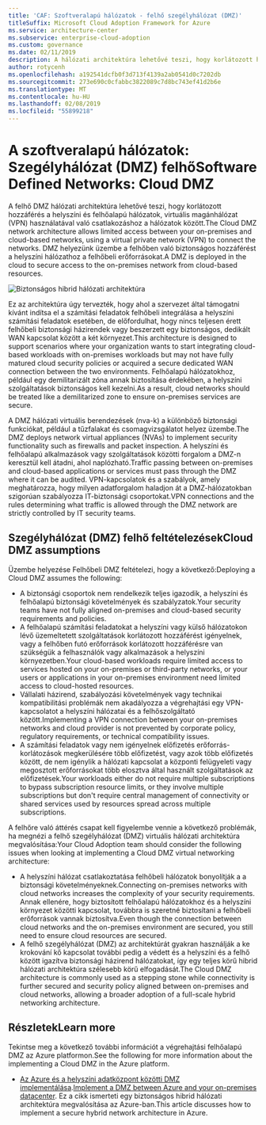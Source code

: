 ```yaml
---
title: 'CAF: Szoftveralapú hálózatok - felhő szegélyhálózat (DMZ)'
titleSuffix: Microsoft Cloud Adoption Framework for Azure
ms.service: architecture-center
ms.subservice: enterprise-cloud-adoption
ms.custom: governance
ms.date: 02/11/2019
description: A hálózati architektúra lehetővé teszi, hogy korlátozott hozzáférés a helyszíni és felhőalapú hálózatok között
author: rotycenh
ms.openlocfilehash: a192541dcfb0f3d713f4139a2ab0541d0c7202db
ms.sourcegitcommit: 273e690c0cfabbc3822089c7d8bc743ef41d2b6e
ms.translationtype: MT
ms.contentlocale: hu-HU
ms.lasthandoff: 02/08/2019
ms.locfileid: "55899218"
---
```

# <a name="software-defined-networks-cloud-dmz"></a><span data-ttu-id="31788-103">A szoftveralapú hálózatok: Szegélyhálózat (DMZ) felhő</span><span class="sxs-lookup"><span data-stu-id="31788-103">Software Defined Networks: Cloud DMZ</span></span>

<span data-ttu-id="31788-104">A felhő DMZ hálózati architektúra lehetővé teszi, hogy korlátozott hozzáférés a helyszíni és felhőalapú hálózatok, virtuális magánhálózat (VPN) használatával való csatlakozáshoz a hálózatok között.</span><span class="sxs-lookup"><span data-stu-id="31788-104">The Cloud DMZ network architecture allows limited access between your on-premises and cloud-based networks, using a virtual private network (VPN) to connect the networks.</span></span> <span data-ttu-id="31788-105">DMZ helyezünk üzembe a felhőben való biztonságos hozzáférést a helyszíni hálózathoz a felhőbeli erőforrásokat.</span><span class="sxs-lookup"><span data-stu-id="31788-105">A DMZ is deployed in the cloud to secure access to the on-premises network from cloud-based resources.</span></span>

![Biztonságos hibrid hálózati architektúra](../../../reference-architectures/dmz/images/dmz-private.png)

<span data-ttu-id="31788-107">Ez az architektúra úgy tervezték, hogy ahol a szervezet által támogatni kívánt indítsa el a számítási feladatok felhőbeli integrálása a helyszíni számítási feladatok esetében, de előfordulhat, hogy nincs teljesen érett felhőbeli biztonsági házirendek vagy beszerzett egy biztonságos, dedikált WAN kapcsolat között a két környezet.</span><span class="sxs-lookup"><span data-stu-id="31788-107">This architecture is designed to support scenarios where your organization wants to start integrating cloud-based workloads with on-premises workloads but may not have fully matured cloud security policies or acquired a secure dedicated WAN connection between the two environments.</span></span> <span data-ttu-id="31788-108">Felhőalapú hálózatokhoz, például egy demilitarizált zóna annak biztosítása érdekében, a helyszíni szolgáltatások biztonságos kell kezelni.</span><span class="sxs-lookup"><span data-stu-id="31788-108">As a result, cloud networks should be treated like a demilitarized zone to ensure on-premises services are secure.</span></span>

<span data-ttu-id="31788-109">A DMZ hálózati virtuális berendezések (nva-k) a különböző biztonsági funkciókat, például a tűzfalakat és csomagvizsgálatot helyez üzembe.</span><span class="sxs-lookup"><span data-stu-id="31788-109">The DMZ deploys network virtual appliances (NVAs) to implement security functionality such as firewalls and packet inspection.</span></span> <span data-ttu-id="31788-110">A helyszíni és felhőalapú alkalmazások vagy szolgáltatások közötti forgalom a DMZ-n keresztül kell átadni, ahol naplózható.</span><span class="sxs-lookup"><span data-stu-id="31788-110">Traffic passing between on-premises and cloud-based applications or services must pass through the DMZ where it can be audited.</span></span> <span data-ttu-id="31788-111">VPN-kapcsolatok és a szabályok, amely meghatározza, hogy milyen adatforgalom haladjon át a DMZ-hálózatokban szigorúan szabályozza IT-biztonsági csoportokat.</span><span class="sxs-lookup"><span data-stu-id="31788-111">VPN connections and the rules determining what traffic is allowed through the DMZ network are strictly controlled by IT security teams.</span></span>

## <a name="cloud-dmz-assumptions"></a><span data-ttu-id="31788-112">Szegélyhálózat (DMZ) felhő feltételezések</span><span class="sxs-lookup"><span data-stu-id="31788-112">Cloud DMZ assumptions</span></span>

<span data-ttu-id="31788-113">Üzembe helyezése Felhőbeli DMZ feltételezi, hogy a következő:</span><span class="sxs-lookup"><span data-stu-id="31788-113">Deploying a Cloud DMZ assumes the following:</span></span>

- <span data-ttu-id="31788-114">A biztonsági csoportok nem rendelkezik teljes igazodik, a helyszíni és felhőalapú biztonsági követelmények és szabályzatok.</span><span class="sxs-lookup"><span data-stu-id="31788-114">Your security teams have not fully aligned on-premises and cloud-based security requirements and policies.</span></span>
- <span data-ttu-id="31788-115">A felhőalapú számítási feladatokat a helyszíni vagy külső hálózatokon lévő üzemeltetett szolgáltatások korlátozott hozzáférést igényelnek, vagy a felhőben futó erőforrások korlátozott hozzáférésre van szükségük a felhasználók vagy alkalmazások a helyszíni környezetben.</span><span class="sxs-lookup"><span data-stu-id="31788-115">Your cloud-based workloads require limited access to services hosted on your on-premises or third-party networks, or your users or applications in your on-premises environment need limited access to cloud-hosted resources.</span></span>
- <span data-ttu-id="31788-116">Vállalati házirend, szabályozási követelmények vagy technikai kompatibilitási problémák nem akadályozza a végrehajtási egy VPN-kapcsolatot a helyszíni hálózatai és a felhőszolgáltató között.</span><span class="sxs-lookup"><span data-stu-id="31788-116">Implementing a VPN connection between your on-premises networks and cloud provider is not prevented by corporate policy, regulatory requirements, or technical compatibility issues.</span></span>
- <span data-ttu-id="31788-117">A számítási feladatok vagy nem igényelnek előfizetés erőforrás-korlátozások megkerülésére több előfizetést, vagy azok több előfizetés között, de nem igénylik a hálózati kapcsolat a központi felügyeleti vagy megosztott erőforrásokat több elosztva által használt szolgáltatások az előfizetések.</span><span class="sxs-lookup"><span data-stu-id="31788-117">Your workloads either do not require multiple subscriptions to bypass subscription resource limits, or they involve multiple subscriptions but don't require central management of connectivity or shared services used by resources spread across multiple subscriptions.</span></span>

<span data-ttu-id="31788-118">A felhőre való áttérés csapat kell figyelembe vennie a következő problémák, ha megnézi a felhő szegélyhálózat (DMZ) virtuális hálózati architektúra megvalósítása:</span><span class="sxs-lookup"><span data-stu-id="31788-118">Your Cloud Adoption team should consider the following issues when looking at implementing a Cloud DMZ virtual networking architecture:</span></span>

- <span data-ttu-id="31788-119">A helyszíni hálózat csatlakoztatása felhőbeli hálózatok bonyolítják a a biztonsági követelményeknek.</span><span class="sxs-lookup"><span data-stu-id="31788-119">Connecting on-premises networks with cloud networks increases the complexity of your security requirements.</span></span> <span data-ttu-id="31788-120">Annak ellenére, hogy biztosított felhőalapú hálózatokhoz és a helyszíni környezet közötti kapcsolat, továbbra is szeretné biztosítani a felhőbeli erőforrások vannak biztosítva.</span><span class="sxs-lookup"><span data-stu-id="31788-120">Even though the connection between cloud networks and the on-premises environment are secured, you still need to ensure cloud resources are secured.</span></span>
- <span data-ttu-id="31788-121">A felhő szegélyhálózat (DMZ) az architektúrát gyakran használják a ke krokování kő kapcsolat további pedig a védett és a helyszíni és a felhő között igazítva biztonsági házirend hálózatokat, így egy teljes körű hibrid hálózati architektúra szélesebb körű elfogadását.</span><span class="sxs-lookup"><span data-stu-id="31788-121">The Cloud DMZ architecture is commonly used as a stepping stone while connectivity is further secured and security policy aligned between on-premises and cloud networks, allowing a broader adoption of a full-scale hybrid networking architecture.</span></span>

## <a name="learn-more"></a><span data-ttu-id="31788-122">Részletek</span><span class="sxs-lookup"><span data-stu-id="31788-122">Learn more</span></span>

<span data-ttu-id="31788-123">Tekintse meg a következő további információt a végrehajtási felhőalapú DMZ az Azure platformon.</span><span class="sxs-lookup"><span data-stu-id="31788-123">See the following for more information about the implementing a Cloud DMZ in the Azure platform.</span></span>

- <span data-ttu-id="31788-124">[Az Azure és a helyszíni adatközpont közötti DMZ implementálása](../../../reference-architectures/dmz/secure-vnet-hybrid.md).</span><span class="sxs-lookup"><span data-stu-id="31788-124">[Implement a DMZ between Azure and your on-premises datacenter](../../../reference-architectures/dmz/secure-vnet-hybrid.md).</span></span> <span data-ttu-id="31788-125">Ez a cikk ismerteti egy biztonságos hibrid hálózati architektúra megvalósítása az Azure-ban.</span><span class="sxs-lookup"><span data-stu-id="31788-125">This article discusses how to implement a secure hybrid network architecture in Azure.</span></span>
